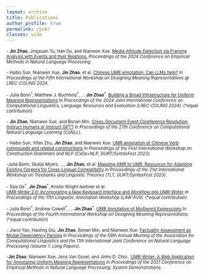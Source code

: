```yaml
---
layout: archive
title: Publications
author_profile: true
permalink: /pub/
classes: wide
---
```


<span style="font-size:0.8em"> - **Jin Zhao**, Jingxuan Tu, Han Du, and Nianwen Xue. 
[Media Attitude Detection via Framing Analysis with Events and their Relations.](https://aclanthology.org/2024.emnlp-main.954/)
_Proceedings of the 2024 Conference on Empirical Methods in Natural Language Processing_.  </span><br/>

<span style="font-size:0.8em"> - Haibo Sun, Nianwen Xue, **Jin Zhao**, et al. 
[Chinese UMR annotation: Can LLMs help?](https://aclanthology.org/2024.dmr-1.14/)
_In Proceedings of the Fifth International Workshop on Designing Meaning Representations @ LREC-COLING 2024_. </span><br/>

<span style="font-size:0.8em"> - Julia Bonn<sup>\*</sup>, Matthew J. Buchholz<sup>\*</sup>, ... **Jin Zhao**<sup>\*</sup>. 
[Building a Broad Infrastructure for Uniform Meaning Representations](https://aclanthology.org/2024.lrec-main.318/)
_In Proceedings of the 2024 Joint International Conference on Computational Linguistics, Language Resources and Evaluation (LREC-COLING 2024)._ (\*equal contribution)</span><br/>

<span style="font-size:0.8em"> - **Jin Zhao**, Nianwen Xue, and Bonan Min.
[Cross-Document Event Coreference Resolution: Instruct Humans or Instruct GPT?](https://aclanthology.org/2023.conll-1.38)
_In Proceedings of the 27th Conference on Computational Natural Language Learning (CoNLL)_. </span><br/>

<span style="font-size:0.8em"> - Haibo Sun, Yifan Zhu, **Jin Zhao**, and Nianwen Xue. 
[UMR annotation of Chinese Verb compounds and related constructions](https://aclanthology.org/2023.cxgsnlp-1.9)
_In Proceedings of the First International Workshop on Construction Grammars and NLP (CxGs+NLP, GURT/SyntaxFest 2023)_. </span><br/>

<span style="font-size:0.8em"> -Julia Bonn, Skatje Myers, ..., **Jin Zhao**, et al. 
[Mapping AMR to UMR: Resources for Adapting Existing Corpora for Cross-Lingual Compatibility](https://aclanthology.org/2023.tlt-1.8)
_In Proceedings of the 21st International Workshop on Treebanks and Linguistic Theories (TLT, GURT/SyntaxFest 2023)_. </span><br/>

<span style="font-size:0.8em"> - Sijia Ge<sup>\*</sup>, **Jin Zhao**<sup>\*</sup>, Kristin Wright-bettner et al.  
[UMR-Writer 2.0: Incorporating a New Keyboard Interface and Workflow into UMR-Writer](https://aclanthology.org/2023.law-1.21)
_In Proceedings of the 17th Linguistic Annotation Workshop (LAW-XVII)_. (\*equal contribution) </span><br/>

<span style="font-size:0.8em"> - Julia Bonn<sup>\*</sup>, Andrew Cowell<sup>\*</sup>, ... **Jin Zhao**<sup>\*</sup>. 
[UMR Annotation of Multiword Expressions](https://aclanthology.org/2023.dmr-1.10)
_In Proceedings of the Fourth International Workshop on Designing Meaning Representations_. (\*equal contribution) </span><br/>

<span style="font-size:0.8em"> - Jiarui Yao, Haoling Qiu, **Jin Zhao**, Bonan Min, and Nianwen Xue. 
[Factuality Assessment as Modal Dependency Parsing](https://aclanthology.org/2021.acl-long.122)
_In Proceedings of the 59th Annual Meeting of the Association for Computational Linguistics and the 11th International Joint Conference on Natural Language Processing (Volume 1: Long Papers)_. </span><br/>

<span style="font-size:0.8em"> -**Jin Zhao**, Nianwen Xue, Jens Van Gysel, and Jinho D. Choi.. 
[UMR-Writer: A Web Application for Annotating Uniform Meaning Representations](https://aclanthology.org/2021.emnlp-demo.19)
_In Proceedings of the 2021 Conference on Empirical Methods in Natural Language Processing: System Demonstrations_. </span><br/>
